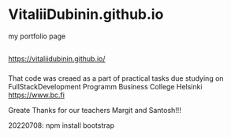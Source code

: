 # VitaliiDubinin.github.io

my portfolio page

##

https://vitaliidubinin.github.io/

###

That code was creaed as a part of practical tasks due studying on FullStackDevelopment Programm Business College Helsinki https://www.bc.fi

Greate Thanks for our teachers Margit and Santosh!!!

20220708:
npm install bootstrap
